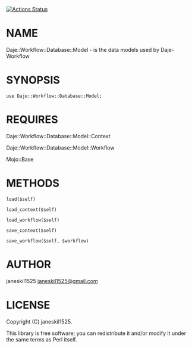 [![Actions Status](https://github.com/janeskil1525/Daje-Workflow-Database-Model/actions/workflows/test.yml/badge.svg)](https://github.com/janeskil1525/Daje-Workflow-Database-Model/actions)
# NAME

Daje::Workflow::Database::Model - is the data models used by Daje-Workflow

# SYNOPSIS

    use Daje::Workflow::Database::Model;

# REQUIRES

Daje::Workflow::Database::Model::Context

Daje::Workflow::Database::Model::Workflow

Mojo::Base

# METHODS

    load($self)

    load_context($self)

    load_workflow($self)

    save_context($self)

    save_workflow($self, $workflow)

# AUTHOR

janeskil1525 <janeskil1525@gmail.com>

# LICENSE

Copyright (C) janeskil1525.

This library is free software; you can redistribute it and/or modify
it under the same terms as Perl itself.

